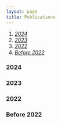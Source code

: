 ```yaml
---
layout: page
title: Publications
---
```


1. _[2024](#2024)_
2. _[2023](#2023)_
3. _[2022](#2022)_
4. _[Before 2022](#before2022)_
   
### 2024<a name="2024"></a>

### 2023<a name="2023"></a>

### 2022<a name="2022"></a>

### Before 2022<a name="before2022"></a>



